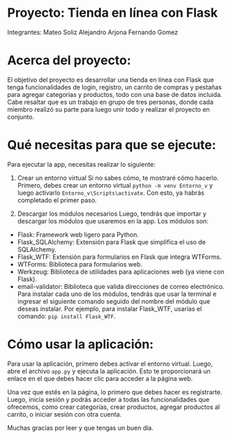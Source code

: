# Proyecto: Tienda en línea con Flask
Integrantes:
Mateo Soliz
Alejandro Arjona
Fernando Gomez
# Acerca del proyecto:
El objetivo del proyecto es desarrollar una tienda en línea con Flask que tenga funcionalidades de login, registro, un carrito de compras y pestañas para agregar categorías y productos, todo con una base de datos incluida. Cabe resaltar que es un trabajo en grupo de tres personas, donde cada miembro realizó su parte para luego unir todo y realizar el proyecto en conjunto.

# Qué necesitas para que se ejecute:
Para ejecutar la app, necesitas realizar lo siguiente:

1. Crear un entorno virtual
Si no sabes cómo, te mostraré cómo hacerlo. Primero, debes crear un entorno virtual `python -m venv Entorno_v` y luego activarlo `Entorno_v\Scripts\activate`. Con esto, ya habrás completado el primer paso.

2. Descargar los módulos necesarios
Luego, tendrás que importar y descargar los módulos que usaremos en la app. Los módulos son:

- Flask: Framework web ligero para Python.
- Flask_SQLAlchemy: Extensión para Flask que simplifica el uso de SQLAlchemy.
- Flask_WTF: Extensión para formularios en Flask que integra WTForms.
- WTForms: Biblioteca para formularios web.
- Werkzeug: Biblioteca de utilidades para aplicaciones web (ya viene con Flask).
- email-validator: Biblioteca que valida direcciones de correo electrónico.
Para instalar cada uno de los módulos, tendrás que usar la terminal e ingresar el siguiente comando seguido del nombre del módulo que deseas instalar. Por ejemplo, para instalar Flask_WTF, usarías el comando: `pip install Flask_WTF`.

# Cómo usar la aplicación:
Para usar la aplicación, primero debes activar el entorno virtual. Luego, abre el archivo `app.py` y ejecuta la aplicación. Esto te proporcionará un enlace en el que debes hacer clic para acceder a la página web.

Una vez que estés en la página, lo primero que debes hacer es registrarte. Luego, inicia sesión y podrás acceder a todas las funcionalidades que ofrecemos, como crear categorías, crear productos, agregar productos al carrito, o iniciar sesión con otra cuenta.

Muchas gracias por leer y que tengas un buen día.